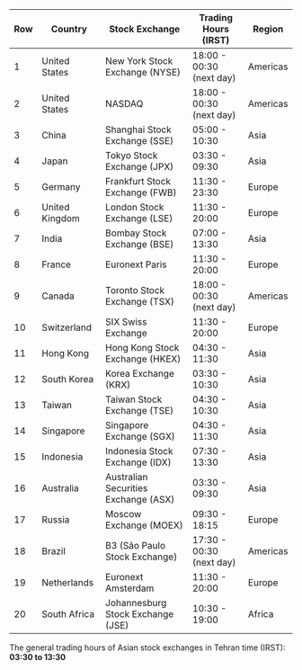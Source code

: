 | Row  | Country        | Stock Exchange          | Trading Hours (IRST)        | Region   |
|------|----------------|-------------------------|-----------------------------|----------|
| 1    | United States  | New York Stock Exchange (NYSE) | 18:00 - 00:30 (next day) | Americas |
| 2    | United States  | NASDAQ                  | 18:00 - 00:30 (next day)    | Americas |
| 3    | China          | Shanghai Stock Exchange (SSE) | 05:00 - 10:30          | Asia     |
| 4    | Japan          | Tokyo Stock Exchange (JPX) | 03:30 - 09:30          | Asia     |
| 5    | Germany        | Frankfurt Stock Exchange (FWB) | 11:30 - 23:30         | Europe   |
| 6    | United Kingdom | London Stock Exchange (LSE) | 11:30 - 20:00          | Europe   |
| 7    | India          | Bombay Stock Exchange (BSE) | 07:00 - 13:30          | Asia     |
| 8    | France         | Euronext Paris          | 11:30 - 20:00              | Europe   |
| 9    | Canada         | Toronto Stock Exchange (TSX) | 18:00 - 00:30 (next day) | Americas |
| 10   | Switzerland    | SIX Swiss Exchange      | 11:30 - 20:00              | Europe   |
| 11   | Hong Kong      | Hong Kong Stock Exchange (HKEX) | 04:30 - 11:30          | Asia     |
| 12   | South Korea    | Korea Exchange (KRX)    | 03:30 - 10:30          | Asia     |
| 13   | Taiwan         | Taiwan Stock Exchange (TSE) | 04:30 - 10:30          | Asia     |
| 14   | Singapore      | Singapore Exchange (SGX) | 04:30 - 11:30          | Asia     |
| 15   | Indonesia      | Indonesia Stock Exchange (IDX) | 07:30 - 13:30          | Asia     |
| 16   | Australia      | Australian Securities Exchange (ASX) | 03:30 - 09:30          | Asia     |
| 17   | Russia         | Moscow Exchange (MOEX)  | 09:30 - 18:15          | Europe   |
| 18   | Brazil         | B3 (São Paulo Stock Exchange) | 17:30 - 00:30 (next day) | Americas |
| 19   | Netherlands    | Euronext Amsterdam      | 11:30 - 20:00              | Europe   |
| 20   | South Africa   | Johannesburg Stock Exchange (JSE) | 10:30 - 19:00          | Africa   |

The general trading hours of Asian stock exchanges in Tehran time (IRST):  
**03:30 to 13:30**

